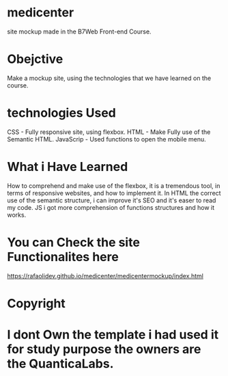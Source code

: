 # medicenter
site mockup made in the B7Web Front-end Course.

# Obejctive

Make a mockup site, using the technologies that we have learned on the course.

# technologies Used
CSS - Fully responsive site, using flexbox.
HTML - Make Fully use of the Semantic HTML.
JavaScrip - Used functions to open the mobile menu.

# What i Have Learned 
How to comprehend and make use of the flexbox, it is a tremendous tool, in terms of responsive websites,
and how to implement it.
In HTML the correct use of the semantic structure, i can improve it's SEO and it's easer to read my code.
JS i got more comprehension of functions structures and how it works.

# You can Check the site Functionalites here 
https://rafaolidev.github.io/medicenter/medicentermockup/index.html

# Copyright 
# I dont Own the template i had used it for study purpose the owners are the QuanticaLabs.
